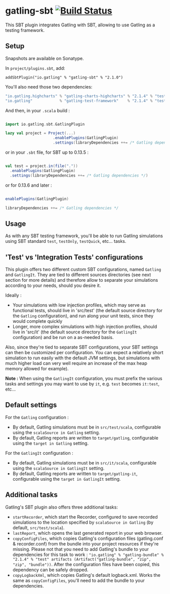 # gatling-sbt   [![Build Status](https://travis-ci.org/gatling/gatling-sbt.svg?branch=master)](https://travis-ci.org/gatling/gatling-sbt)


This SBT plugin integrates Gatling with SBT, allowing to use Gatling as a testing framework.

## Setup 

Snapshots are available on Sonatype.

In `project/plugins.sbt`, add: 

    addSbtPlugin("io.gatling" % "gatling-sbt" % "2.1.0")
    
You'll also need those two dependencies:

```scala
"io.gatling.highcharts" % "gatling-charts-highcharts" % "2.1.4" % "test"
"io.gatling"            % "gatling-test-framework"    % "2.1.4" % "test"
```

And then, in your `.scala` build :

```scala

import io.gatling.sbt.GatlingPlugin

lazy val project = Project(...)
                     .enablePlugins(GatlingPlugin)
				     .settings(libraryDependencies ++= /* Gatling dependencies */)

```

or in your `.sbt` file, for SBT up to 0.13.5 :

```scala

val test = project.in(file("."))
  .enablePlugins(GatlingPlugin)
  .settings(libraryDependencies ++= /* Gatling dependencies */)

```

or for 0.13.6 and later : 

```scala

enablePlugins(GatlingPlugin)

libraryDependencies ++= /* Gatling dependencies */

```

## Usage 

As with any SBT testing framework, you'll be able to run Gatling simulations using SBT standard `test`, `testOnly`, `testQuick`, etc... tasks.

## 'Test' vs 'Integration Tests' configurations

This plugin offers two different custom SBT configurations, named `Gatling` and `GatlingIt`.
They are tied to different sources directories (see next section for more details) and therefore allow to separate your simulations according to your needs, should you desire it.

Ideally :

* Your simulations with low injection profiles, which may serve as functional tests, should live in 'src/test' (the default source directory for the `Gatling` configuration), and run along your unit tests, since they would complete quickly
* Longer, more complex simulations with high injection profiles, should live in 'src/it' (the default source directory for the `GatlingIt` configuration) and be run on a as-needed basis.

Also, since they're tied to separate SBT configurations, your SBT settings can then be customized per configuration.
You can expect a relatively short simulation to run easily with the default JVM settings, but simulations with much higher load can very well require an increase of the max heap memory allowed for example).

**Note :** When using the `GatlingIt` configuration, you must prefix the various tasks and settings you may want to use by `it`, e.g. `test` becomes `it:test`, etc...

## Default settings 

For the `Gatling` configuration :

* By default, Gatling simulations must be in `src/test/scala`, configurable using the `scalaSource in Gatling` setting.
* By default, Gatling reports are written to `target/gatling`, configurable using the `target in Gatling` setting.

For the `GatlingIt` configuration :

* By default, Gatling simulations must be in `src/it/scala`, configurable using the `scalaSource in GatlingIt` setting.
* By default, Gatling reports are written to `target/gatling-it`, configurable using the `target in GatlingIt` setting.

## Additional tasks

Gatling's SBT plugin also offers three additional tasks:

* `startRecorder`, which start the Recorder, configured to save recorded simulations to the location specified by `scalaSource in Gatling` (by default, `src/test/scala`).
* `lastReport`, which opens the last generated report in your web browser.
* `copyConfigFiles`, which copies Gatling's configuration files (gatling.conf & recorder.conf) from the bundle into your project resources if they're missing. Please not that you need to add Gatling's bundle to your dependencies for this task to work : `"io.gatling" % "gatling-bundle" % "2.1.4" % "test" artifacts (Artifact("gatling-bundle", "zip", "zip", "bundle"))`. After the configuration files have been copied, this dependency can be safely dropped.
* `copyLogbackXml`, which copies Gatling's default logback.xml. Works the same as `copyConfigFiles`, you'll need to add the bundle to your dependencies.

